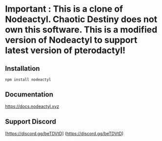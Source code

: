 # Important : This is a clone of Nodeactyl. Chaotic Destiny does not own this software. This is a modified version of Nodeactyl to support latest version of pterodactyl! 



## Installation
```
npm install nodeactyl
```

## Documentation
https://docs.nodeactyl.xyz

## Support Discord
[https://discord.gg/beTDVtD] (https://discord.gg/beTDVtD)